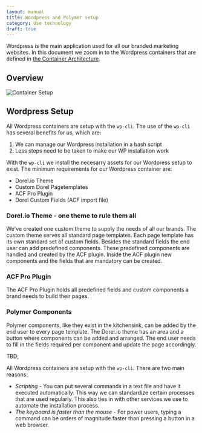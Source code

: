 ```yaml
---
layout: manual
title: Wordpress and Polymer setup
category: Use technology
draft: true
---
```


Wordpress is the main application used for all our branded marketing websites. In this document we zoom in to the Wordpress containers that are defined in [the Container Architecture](./container-architecture.html).

## Overview

![Container Setup](/assets/img/wp-polymer-theme-template-setup.png "Wordpress and Polymer Setup")

## Wordpress Setup

All Wordpress containers are setup with the <code>wp-cli</code>. The use of the <code>wp-cli</code> has several benefits for us, which are:

1. We can manage our Wordpress installation in a bash script
2. Less steps need to be taken to make our WP installation work

With the <code>wp-cli</code> we install the necesarry assets for our Wordpress setup to exist. The minimum requirements for our Wordpress container are:

- Dorel.io Theme
- Custom Dorel Pagetemplates
- ACF Pro Plugin
- Dorel Custom Fields (ACF import file)

### Dorel.io Theme - one theme to rule them all

We've created one custom theme to supply the needs of all our brands. The custom theme serves all standard page templates. Each page template has its own standard set of custom fields. Besides the standard fields the end user can add predefined components. These predefined components are handled and created by the ACF plugin. Inside the ACF plugin new components and the fields that are mandatory can be created.

### ACF Pro Plugin

The ACF Pro Plugin holds all predefined fields and custom components a brand needs to build their pages. 

### Polymer Components

Polymer components, like they exist in the kitchensink, can be added by the end user to every page template. The Dorel.io theme has an area and a button where components can be added and arranged. The end user needs to fill in the fields required per component and update the page accordingly.


TBD;

All Wordpress containers are setup with the <code>wp-cli</code>. There are two main reasons:

- *Scripting* - You can put several commands in a text file and have it executed automatically. This way we can standardize certain processes that are used regularly. This also ties in with other services we use to automate the installation process.
- *The keyboard is faster than the mouse* - For power users, typing a command can be orders of magnitude faster than pressing a button in a web browser.
